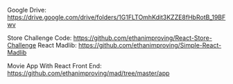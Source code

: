 Google Drive:  https://drive.google.com/drive/folders/1G1FLTOmhKdit3KZZE8fHbRotB_19BFwv

Store Challenge Code:  https://github.com/ethanimproving/React-Store-Challenge
React Madlib:  https://github.com/ethanimproving/Simple-React-Madlib

Movie App With React Front End:  https://github.com/ethanimproving/mad/tree/master/app